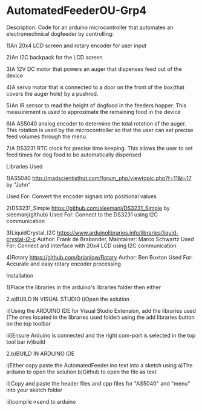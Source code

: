# AutomatedFeederOU-Grp4

Description: Code for an arduino microcontroller that automates an electromechnical dogfeeder by controlling:

1)An 20x4 LCD screen and rotary encoder for user input

2)An I2C backpack for the LCD screen

3)A 12V DC motor that powers an auger that dispenses feed out of the device

4)A servo motor that is connected to a door on the front of the box(that covers the auger hole) by a pushrod. 

5)An IR sensor to read the height of dogfood in the feeders hopper. This measurement is used to approximate the remaining food
in the device

6)A AS5040 analog encoder to determine the total rotation of the auger. This rotation is used by the microcontroller so that the user can set
precise feed volumes through the menu.

7)A DS3231 RTC clock for precise time keeping. This allows the user to set feed times for dog food to be automatically dispensed



Libraries Used

1)AS5040
http://madscientisthut.com/forum_php/viewtopic.php?f=11&t=17
by "John"

Used For: Convert the encoder signals into positional values

2)DS3231_Simple
https://github.com/sleemanj/DS3231_Simple
by sleemanj(github)
Used For: Connect to the DS3231 using I2C communication

3)LiquidCrystal_I2C
https://www.arduinolibraries.info/libraries/liquid-crystal-i2-c
Author: Frank de Brabander, Maintainer: Marco Schwartz
Used For: Connect and interface with 20x4 LCD using I2C communication


4)Rotary
https://github.com/brianlow/Rotary
Author: Ben Buxton
Used For: Accurate and easy rotary encoder processing

Installation

1)Place the libraries in the arduino's libraries folder
then either

2.a)BUILD IN VISUAL STUDIO
  i)Open the solution
  
  ii)Using the ARDUINO IDE for Visual Studio Extension, add the libraries used (The ones located in the libraries used folder) using
  the add libraries button on the top toolbar
  
  iii)Ensure Arduino is connected and the right com-port is selected in the top tool bar
  iv)build 
  
  
2.b)BUILD IN ARDUINO IDE

  i)Either copy paste the AutomatedFeeder.ino text into a sketch using
    a)The arduino to open the solution
    b)Github to open the file as text
    
  ii)Copy and paste the header files and cpp files for "AS5040" and "menu" into your
  sketch folder
  
  iii)compile->send to arduino
